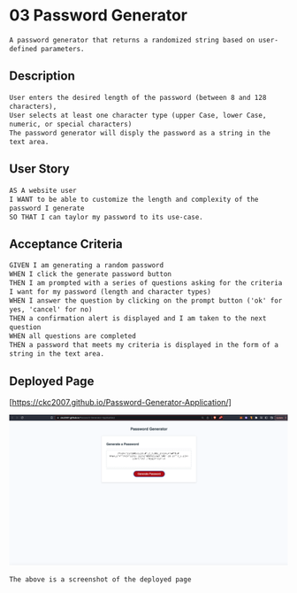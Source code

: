 # 03 Password Generator

```
A password generator that returns a randomized string based on user-defined parameters.
```

## Description

```
User enters the desired length of the password (between 8 and 128 characters),
User selects at least one character type (upper Case, lower Case, numeric, or special characters)
The password generator will disply the password as a string in the text area.
```

## User Story

```
AS A website user
I WANT to be able to customize the length and complexity of the password I generate
SO THAT I can taylor my password to its use-case.
```

## Acceptance Criteria

```
GIVEN I am generating a random password
WHEN I click the generate password button
THEN I am prompted with a series of questions asking for the criteria I want for my password (length and character types)
WHEN I answer the question by clicking on the prompt button ('ok' for yes, 'cancel' for no)
THEN a confirmation alert is displayed and I am taken to the next question
WHEN all questions are completed
THEN a password that meets my criteria is displayed in the form of a string in the text area.
```

## Deployed Page

[https://ckc2007.github.io/Password-Generator-Application/]

![demo page](./Assets/images/password-generator-application-deployed)

```
The above is a screenshot of the deployed page
```
